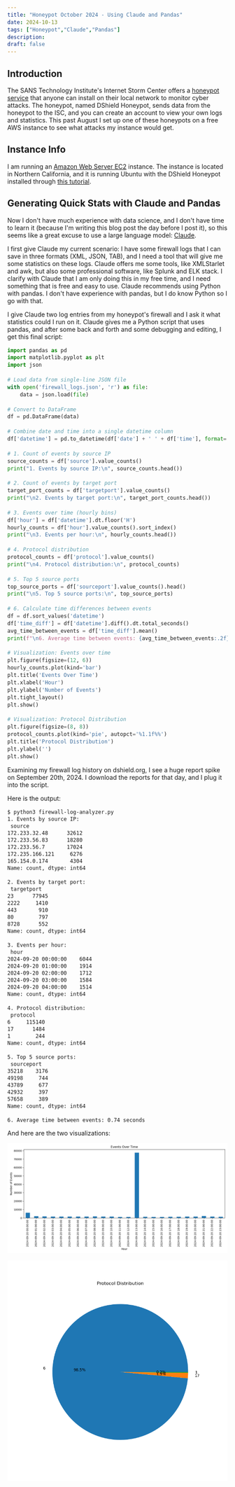 ```yaml
---
title: "Honeypot October 2024 - Using Claude and Pandas"
date: 2024-10-13
tags: ["Honeypot","Claude","Pandas"]
description:
draft: false
---
```


## Introduction

The SANS Technology Institute's Internet Storm Center offers a [honeypot service](https://isc.sans.edu/tools/honeypot/) that anyone can install on their local network to monitor cyber attacks. The honeypot, named DShield Honeypot, sends data from the honeypot to the ISC, and you can create an account to view your own logs and statistics. This past August I set up one of these honeypots on a free AWS instance to see what attacks my instance would get.

## Instance Info

I am running an [Amazon Web Server EC2](https://aws.amazon.com/ec2/) instance. The instance is located in Northern California, and it is running Ubuntu with the DShield Honeypot installed through [this tutorial](https://youtu.be/fMqhoNnyvmE).

## Generating Quick Stats with Claude and Pandas

Now I don't have much experience with data science, and I don't have time to learn it (because I'm writing this blog post the day before I post it), so this seems like a great excuse to use a large language model: [Claude](https://www.anthropic.com/claude).

I first give Claude my current scenario: I have some firewall logs that I can save in three formats (XML, JSON, TAB), and I need a tool that will give me some statistics on these logs. Claude offers me some tools, like XMLStarlet and awk, but also some professional software, like Splunk and ELK stack. I clarify with Claude that I am only doing this in my free time, and I need something that is free and easy to use. Claude recommends using Python with pandas. I don't have experience with pandas, but I do know Python so I go with that.

I give Claude two log entries from my honeypot's firewall and I ask it what statistics could I run on it. Claude gives me a Python script that uses pandas, and after some back and forth and some debugging and editing, I get this final script:

```python
import pandas as pd
import matplotlib.pyplot as plt
import json

# Load data from single-line JSON file
with open('firewall_logs.json', 'r') as file:
    data = json.load(file)

# Convert to DataFrame
df = pd.DataFrame(data)

# Combine date and time into a single datetime column
df['datetime'] = pd.to_datetime(df['date'] + ' ' + df['time'], format='%Y-%m-%d %H:%M:%S')

# 1. Count of events by source IP
source_counts = df['source'].value_counts()
print("1. Events by source IP:\n", source_counts.head())

# 2. Count of events by target port
target_port_counts = df['targetport'].value_counts()
print("\n2. Events by target port:\n", target_port_counts.head())

# 3. Events over time (hourly bins)
df['hour'] = df['datetime'].dt.floor('H')
hourly_counts = df['hour'].value_counts().sort_index()
print("\n3. Events per hour:\n", hourly_counts.head())

# 4. Protocol distribution
protocol_counts = df['protocol'].value_counts()
print("\n4. Protocol distribution:\n", protocol_counts)

# 5. Top 5 source ports
top_source_ports = df['sourceport'].value_counts().head()
print("\n5. Top 5 source ports:\n", top_source_ports)

# 6. Calculate time differences between events
df = df.sort_values('datetime')
df['time_diff'] = df['datetime'].diff().dt.total_seconds()
avg_time_between_events = df['time_diff'].mean()
print(f"\n6. Average time between events: {avg_time_between_events:.2f} seconds")

# Visualization: Events over time
plt.figure(figsize=(12, 6))
hourly_counts.plot(kind='bar')
plt.title('Events Over Time')
plt.xlabel('Hour')
plt.ylabel('Number of Events')
plt.tight_layout()
plt.show()

# Visualization: Protocol Distribution
plt.figure(figsize=(8, 8))
protocol_counts.plot(kind='pie', autopct='%1.1f%%')
plt.title('Protocol Distribution')
plt.ylabel('')
plt.show()
```

Examining my firewall log history on dshield.org, I see a huge report spike on September 20th, 2024. I download the reports for that day, and I plug it into the script.

Here is the output:

```console
$ python3 firewall-log-analyzer.py
1. Events by source IP:
 source
172.233.32.48      32612
172.233.56.83      18280
172.233.56.7       17024
172.235.166.121     6276
165.154.0.174       4304
Name: count, dtype: int64

2. Events by target port:
 targetport
23      77945
2222     1410
443       910
80        797
8728      552
Name: count, dtype: int64

3. Events per hour:
 hour
2024-09-20 00:00:00    6044
2024-09-20 01:00:00    1914
2024-09-20 02:00:00    1712
2024-09-20 03:00:00    1584
2024-09-20 04:00:00    1514
Name: count, dtype: int64

4. Protocol distribution:
 protocol
6     115140
17      1484
1        244
Name: count, dtype: int64

5. Top 5 source ports:
 sourceport
35218    3176
49198     744
43789     677
42932     397
57658     389
Name: count, dtype: int64

6. Average time between events: 0.74 seconds
```

And here are the two visualizations:

![](media/Figure_1.png "Figure 1")

![](media/Figure_2.png "Figure 2")
